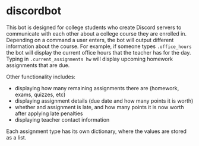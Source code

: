 # discordbot

This bot is designed for college students who create Discord servers to communicate with each other about a college course they are enrolled in.
Depending on a command a user enters, the bot will output different information about the course. For example, if someone types `.office_hours` the bot will 
display the current office hours that the teacher has for the day. Typing in `.current_assignments hw` will display upcoming homework assignments that are 
due. 

Other functionality includes:
- displaying how many remaining assignments there are (homework, exams, quizzes, etc)
- displaying assignment details (due date and how many points it is worth)
- whether and assignment is late, and how many points it is now worth after applying late penalties
- displaying teacher contact information

Each assignment type has its own dictionary, where the values are stored as a list.
